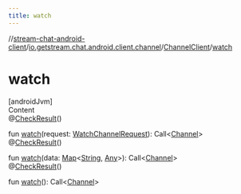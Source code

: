 ```yaml
---
title: watch
---
```

//[stream-chat-android-client](../../../index.md)/[io.getstream.chat.android.client.channel](../index.md)/[ChannelClient](index.md)/[watch](watch.md)



# watch  
[androidJvm]  
Content  
@[CheckResult](https://developer.android.com/reference/kotlin/androidx/annotation/CheckResult.html)()  
  
fun [watch](watch.md)(request: [WatchChannelRequest](../../io.getstream.chat.android.client.api.models/WatchChannelRequest/index.md)): Call&lt;[Channel](../../io.getstream.chat.android.client.models/Channel/index.md)&gt;  
@[CheckResult](https://developer.android.com/reference/kotlin/androidx/annotation/CheckResult.html)()  
  
fun [watch](watch.md)(data: [Map](https://kotlinlang.org/api/latest/jvm/stdlib/kotlin.collections/-map/index.html)&lt;[String](https://kotlinlang.org/api/latest/jvm/stdlib/kotlin/-string/index.html), [Any](https://kotlinlang.org/api/latest/jvm/stdlib/kotlin/-any/index.html)&gt;): Call&lt;[Channel](../../io.getstream.chat.android.client.models/Channel/index.md)&gt;  
@[CheckResult](https://developer.android.com/reference/kotlin/androidx/annotation/CheckResult.html)()  
  
fun [watch](watch.md)(): Call&lt;[Channel](../../io.getstream.chat.android.client.models/Channel/index.md)&gt;  



